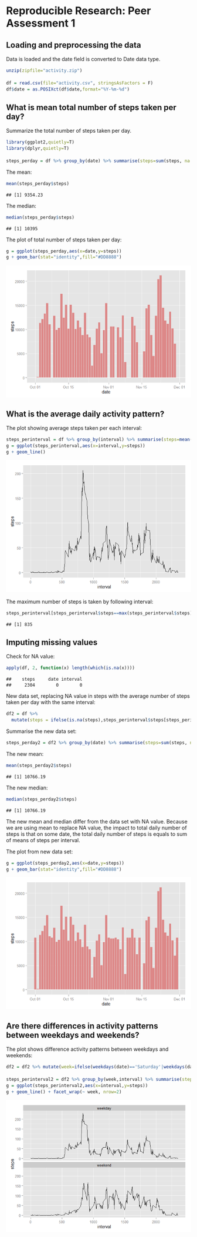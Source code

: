 # Reproducible Research: Peer Assessment 1

## Loading and preprocessing the data

Data is loaded and the date field is converted to Date data type.


```r
unzip(zipfile="activity.zip")

df = read.csv(file="activity.csv", stringsAsFactors = F)
df$date = as.POSIXct(df$date,format="%Y-%m-%d")
```


## What is mean total number of steps taken per day?

Summarize the total number of steps taken per day.

```r
library(ggplot2,quietly=T)
library(dplyr,quietly=T)

steps_perday = df %>% group_by(date) %>% summarise(steps=sum(steps, na.rm=T))
```

The mean:

```r
mean(steps_perday$steps)
```

```
## [1] 9354.23
```

The median:

```r
median(steps_perday$steps)
```

```
## [1] 10395
```

The plot of total number of steps taken per day:


```r
g = ggplot(steps_perday,aes(x=date,y=steps))
g + geom_bar(stat="identity",fill="#DD8888")
```

![](PA1_template_files/figure-html/unnamed-chunk-5-1.png) 


## What is the average daily activity pattern?

The plot showing average steps taken per each interval:

```r
steps_perinterval = df %>% group_by(interval) %>% summarise(steps=mean(steps, na.rm=T))
g = ggplot(steps_perinterval,aes(x=interval,y=steps))
g + geom_line()
```

![](PA1_template_files/figure-html/unnamed-chunk-6-1.png) 

The maximum number of steps is taken by following interval:

```r
steps_perinterval[steps_perinterval$steps==max(steps_perinterval$steps),]$interval
```

```
## [1] 835
```


## Imputing missing values

Check for NA value:

```r
apply(df, 2, function(x) length(which(is.na(x))))
```

```
##    steps     date interval 
##     2304        0        0
```

New data set, replacing NA value in steps with the average number of steps taken per day with the same interval:

```r
df2 = df %>% 
  mutate(steps = ifelse(is.na(steps),steps_perinterval$steps[steps_perinterval$interval %in% interval],steps))
```

Summarise the new data set:

```r
steps_perday2 = df2 %>% group_by(date) %>% summarise(steps=sum(steps, na.rm=T))
```

The new mean:

```r
mean(steps_perday2$steps)
```

```
## [1] 10766.19
```

The new median:

```r
median(steps_perday2$steps)
```

```
## [1] 10766.19
```

The new mean and median differ from the data set with NA value.
Because we are using mean to replace NA value, the impact to total daily number of steps is that on some date, the total daily number of steps is equals to sum of means of steps per interval.

The plot from new data set:

```r
g = ggplot(steps_perday2,aes(x=date,y=steps))
g + geom_bar(stat="identity",fill="#DD8888")
```

![](PA1_template_files/figure-html/unnamed-chunk-13-1.png) 


## Are there differences in activity patterns between weekdays and weekends?

The plot shows difference activity patterns between weekdays and weekends:

```r
df2 = df2 %>% mutate(week=ifelse(weekdays(date)=='Saturday'|weekdays(date)=='Sunday','weekend','weekday'))

steps_perinterval2 = df2 %>% group_by(week,interval) %>% summarise(steps=mean(steps, na.rm=T))
g = ggplot(steps_perinterval2,aes(x=interval,y=steps))
g + geom_line() + facet_wrap(~ week, nrow=2)
```

![](PA1_template_files/figure-html/unnamed-chunk-14-1.png) 

